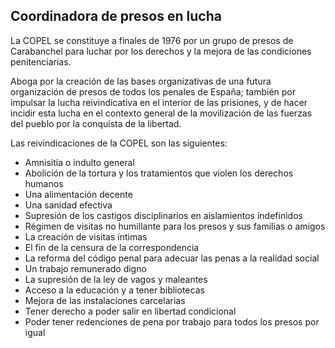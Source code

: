 ## Coordinadora de presos en lucha

La COPEL se constituye a finales de 1976 por un grupo de presos de
Carabanchel para luchar por los derechos y la mejora de las condiciones
penitenciarias.

Aboga por la creación de las bases organizativas de una futura
organización de presos de todos los penales de España; también por
impulsar la lucha reivindicativa en el interior de las prisiones, y de
hacer incidir esta lucha en el contexto general de la movilización de
las fuerzas del pueblo por la conquista de la libertad.

Las reivindicaciones de la COPEL son las siguientes:

- Amnisitía o indulto general
- Abolición de la tortura y los tratamientos que violen los derechos humanos
- Una alimentación decente
- Una sanidad efectiva
- Supresión de los castigos disciplinarios en aislamientos indefinidos
- Régimen de visitas no humillante para los presos y sus familias o amigos
- La creación de visitas íntimas
- El fin de la censura de la correspondencia
- La reforma del código penal para adecuar las penas a la realidad social
- Un trabajo remunerado digno
- La supresión de la ley de vagos y maleantes
- Acceso a la educación y a tener bibliotecas
- Mejora de las instalaciones carcelarias
- Tener derecho a poder salir en libertad condicional
- Poder tener redenciones de pena por trabajo para todos los presos por igual

